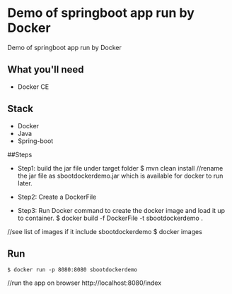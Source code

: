 # Demo of springboot app run by Docker
Demo of springboot app run by Docker

## What you'll need
- Docker CE

## Stack
- Docker
- Java
- Spring-boot


##Steps
- Step1: build the jar file under target folder
$ mvn clean install 
//rename the jar file as sbootdockerdemo.jar which is available for docker to run later.

- Step2: Create a DockerFile

- Step3: Run Docker command to create the docker image and load it up to container.
$ docker build -f DockerFile -t sbootdockerdemo .

//see list of images if it include sbootdockerdemo
$ docker images 

## Run
```
$ docker run -p 8080:8080 sbootdockerdemo 
```
//run the app on browser
http://localhost:8080/index
